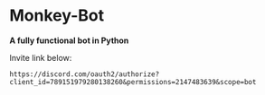 # Monkey-Bot
**A fully functional bot in Python**

Invite link below:

`https://discord.com/oauth2/authorize?client_id=789151979280138260&permissions=2147483639&scope=bot`
